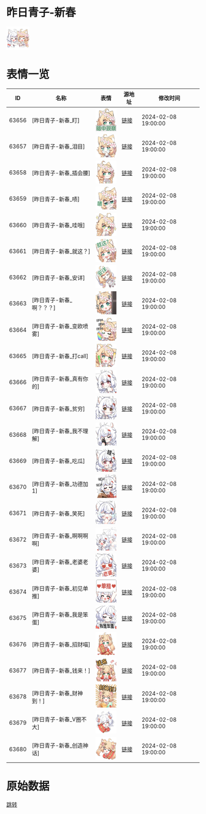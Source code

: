 # 昨日青子-新春

<img src="./cover.png" height="60" alt="cover" />

# 表情一览

|ID|名称|表情|源地址|修改时间|
|----|----|----|----|----|
|63656|[昨日青子-新春_盯]|<img src="./pic/063656_%5B昨日青子-新春_盯%5D.png" height="60" alt="盯"/>|[链接](https://i0.hdslb.com/bfs/garb/7f101cd8ad872bc85fb9ca13c21ba43cbefcf70a.png)|2024-02-08 19:00:00|
|63657|[昨日青子-新春_泪目]|<img src="./pic/063657_%5B昨日青子-新春_泪目%5D.png" height="60" alt="泪目"/>|[链接](https://i0.hdslb.com/bfs/garb/112b640d4898518be1b0103a37366ff31ff5c130.png)|2024-02-08 19:00:00|
|63658|[昨日青子-新春_插会腰]|<img src="./pic/063658_%5B昨日青子-新春_插会腰%5D.png" height="60" alt="插会腰"/>|[链接](https://i0.hdslb.com/bfs/garb/75c3a2cece0b7ac818b6bfbba9f67957b8b152ad.png)|2024-02-08 19:00:00|
|63659|[昨日青子-新春_啧]|<img src="./pic/063659_%5B昨日青子-新春_啧%5D.png" height="60" alt="啧"/>|[链接](https://i0.hdslb.com/bfs/garb/19de147d3b9f49f01fe6b0f562bab8c2c19b34c7.png)|2024-02-08 19:00:00|
|63660|[昨日青子-新春_哇哦]|<img src="./pic/063660_%5B昨日青子-新春_哇哦%5D.png" height="60" alt="哇哦"/>|[链接](https://i0.hdslb.com/bfs/garb/877271ea4b5e70a5b33fc6ac39e889d9b4d9a055.png)|2024-02-08 19:00:00|
|63661|[昨日青子-新春_就这？]|<img src="./pic/063661_%5B昨日青子-新春_就这？%5D.png" height="60" alt="就这？"/>|[链接](https://i0.hdslb.com/bfs/garb/73c58d8a1f2e797a80e54a4f80ab97e8bd396ec1.png)|2024-02-08 19:00:00|
|63662|[昨日青子-新春_安详]|<img src="./pic/063662_%5B昨日青子-新春_安详%5D.png" height="60" alt="安详"/>|[链接](https://i0.hdslb.com/bfs/garb/7898bb89f158bba12dd10167e8fa632d29eb79d8.png)|2024-02-08 19:00:00|
|63663|[昨日青子-新春_啊？？？]|<img src="./pic/063663_%5B昨日青子-新春_啊？？？%5D.png" height="60" alt="啊？？？"/>|[链接](https://i0.hdslb.com/bfs/garb/0f7ee828b056b8a7e9b4f2fd068c750bb27a61b3.png)|2024-02-08 19:00:00|
|63664|[昨日青子-新春_变欧喷雾]|<img src="./pic/063664_%5B昨日青子-新春_变欧喷雾%5D.png" height="60" alt="变欧喷雾"/>|[链接](https://i0.hdslb.com/bfs/garb/4bc8967e9088a57373392fcb8b7dbf413928383f.png)|2024-02-08 19:00:00|
|63665|[昨日青子-新春_打call]|<img src="./pic/063665_%5B昨日青子-新春_打call%5D.png" height="60" alt="打call"/>|[链接](https://i0.hdslb.com/bfs/garb/c4490d722b1cf5f94be567adc62950e8eca1507a.png)|2024-02-08 19:00:00|
|63666|[昨日青子-新春_真有你的]|<img src="./pic/063666_%5B昨日青子-新春_真有你的%5D.png" height="60" alt="真有你的"/>|[链接](https://i0.hdslb.com/bfs/garb/5624a0907294bc05063d3f99ed86762547109b38.png)|2024-02-08 19:00:00|
|63667|[昨日青子-新春_贫穷]|<img src="./pic/063667_%5B昨日青子-新春_贫穷%5D.png" height="60" alt="贫穷"/>|[链接](https://i0.hdslb.com/bfs/garb/ce4fbb996af6949b7c7b9c74e8c8cb06f8dc5590.png)|2024-02-08 19:00:00|
|63668|[昨日青子-新春_我不理解]|<img src="./pic/063668_%5B昨日青子-新春_我不理解%5D.png" height="60" alt="我不理解"/>|[链接](https://i0.hdslb.com/bfs/garb/290932072288748722d9c629ad0a4b46a06c94b4.png)|2024-02-08 19:00:00|
|63669|[昨日青子-新春_吃瓜]|<img src="./pic/063669_%5B昨日青子-新春_吃瓜%5D.png" height="60" alt="吃瓜"/>|[链接](https://i0.hdslb.com/bfs/garb/fc6be488750a71d3efcf9a0643bfa1a064b2b1c8.png)|2024-02-08 19:00:00|
|63670|[昨日青子-新春_功德加1]|<img src="./pic/063670_%5B昨日青子-新春_功德加1%5D.png" height="60" alt="功德加1"/>|[链接](https://i0.hdslb.com/bfs/garb/b103063f34b2f5ad1ba8f98eb4a83804e32de09d.png)|2024-02-08 19:00:00|
|63671|[昨日青子-新春_笑死]|<img src="./pic/063671_%5B昨日青子-新春_笑死%5D.png" height="60" alt="笑死"/>|[链接](https://i0.hdslb.com/bfs/garb/3b84cb813bc7d76d235d057389df31ca2fc9d7a7.png)|2024-02-08 19:00:00|
|63672|[昨日青子-新春_啊啊啊啊]|<img src="./pic/063672_%5B昨日青子-新春_啊啊啊啊%5D.png" height="60" alt="啊啊啊啊"/>|[链接](https://i0.hdslb.com/bfs/garb/7e09dd3a3079b4494462a6d48f1686f7442464b0.png)|2024-02-08 19:00:00|
|63673|[昨日青子-新春_老婆老婆]|<img src="./pic/063673_%5B昨日青子-新春_老婆老婆%5D.png" height="60" alt="老婆老婆"/>|[链接](https://i0.hdslb.com/bfs/garb/2b5c7c64e0bb843d682652a5fd6b69c5c6f435a2.png)|2024-02-08 19:00:00|
|63674|[昨日青子-新春_初见单推]|<img src="./pic/063674_%5B昨日青子-新春_初见单推%5D.png" height="60" alt="初见单推"/>|[链接](https://i0.hdslb.com/bfs/garb/e5d86e154f80db6b9af94d43a568468402b8fb17.png)|2024-02-08 19:00:00|
|63675|[昨日青子-新春_我是笨蛋]|<img src="./pic/063675_%5B昨日青子-新春_我是笨蛋%5D.png" height="60" alt="我是笨蛋"/>|[链接](https://i0.hdslb.com/bfs/garb/7ab9f5e574edc299b2010ba8cff1174a279ce356.png)|2024-02-08 19:00:00|
|63676|[昨日青子-新春_招财喵]|<img src="./pic/063676_%5B昨日青子-新春_招财喵%5D.png" height="60" alt="招财喵"/>|[链接](https://i0.hdslb.com/bfs/garb/791040d0915c4568ce6608876d1662c924f769c5.png)|2024-02-08 19:00:00|
|63677|[昨日青子-新春_钱来！]|<img src="./pic/063677_%5B昨日青子-新春_钱来！%5D.png" height="60" alt="钱来！"/>|[链接](https://i0.hdslb.com/bfs/garb/24265c89ce333bc30bb16c9a3f9f469985c90f83.png)|2024-02-08 19:00:00|
|63678|[昨日青子-新春_财神到！]|<img src="./pic/063678_%5B昨日青子-新春_财神到！%5D.png" height="60" alt="财神到！"/>|[链接](https://i0.hdslb.com/bfs/garb/0c3c40632367a28051a941fdde8b1f8a3b74a2f7.png)|2024-02-08 19:00:00|
|63679|[昨日青子-新春_V圈不大]|<img src="./pic/063679_%5B昨日青子-新春_V圈不大%5D.png" height="60" alt="V圈不大"/>|[链接](https://i0.hdslb.com/bfs/garb/8c130377ea9d3779a62a262f292e0c5ea12ceaf7.png)|2024-02-08 19:00:00|
|63680|[昨日青子-新春_创造神话]|<img src="./pic/063680_%5B昨日青子-新春_创造神话%5D.png" height="60" alt="创造神话"/>|[链接](https://i0.hdslb.com/bfs/garb/685cdc396c274dc20eafdc167011413a83fb5ea5.png)|2024-02-08 19:00:00|

# 原始数据

[跳转](./raw.json)

